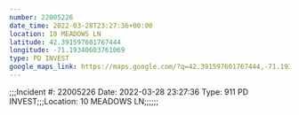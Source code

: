 ```yaml
---
number: 22005226
date_time: 2022-03-28T23:27:36+00:00
location: 10 MEADOWS LN
latitude: 42.391597601767444
longitude: -71.19340603761069
type: PD INVEST
google_maps_link: https://maps.google.com/?q=42.391597601767444,-71.19340603761069
---
```


;;;Incident #: 22005226  Date: 2022-03-28 23:27:36   Type: 911 PD INVEST;;;Location: 10 MEADOWS LN;;;;;;
